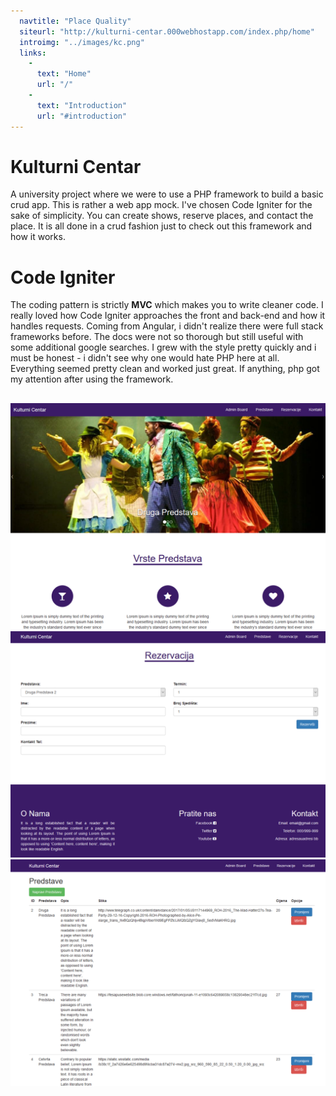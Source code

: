 ```yaml
---
  navtitle: "Place Quality"
  siteurl: "http://kulturni-centar.000webhostapp.com/index.php/home"
  introimg: "../images/kc.png"
  links: 
    -
      text: "Home"
      url: "/"
    - 
      text: "Introduction"
      url: "#introduction"
---
```


# Kulturni Centar

A university project where we were to use a PHP framework to build a basic crud app. This is rather a web app mock. I've chosen Code Igniter for the sake of simplicity. You can create shows, reserve places, and contact the place. It is all done in a crud fashion just to check out this framework and how it works. 

# Code Igniter

The coding pattern is strictly **MVC** which makes you to write cleaner code. I really loved how Code Igniter approaches the front and back-end and how it handles requests. Coming from Angular, i didn't realize there were full stack frameworks before. The docs were not so thorough but still useful with some additional google searches. I grew with the style pretty quickly and i must be honest - i didn't see why one would hate PHP here at all. Everything seemed pretty clean and worked just great. If anything, php got my attention after using the framework.

##  <i class="devicon-codeigniter-plain-wordmark"></i>

<img src="../images/kulturni-centar/kc-landing.png" class="img-fluid shadow mt-5">
<img src="../images/kulturni-centar/kc-reservation.png" class="img-fluid shadow mt-5">
<img src="../images/kulturni-centar/kc-crud.png" class="img-fluid shadow mt-5 mb-5">